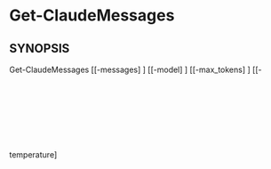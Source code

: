 ﻿---
external help file: powershai-help.xml
schema: 2.0.0
powershai: true
---

# Get-ClaudeMessages

## SYNOPSIS <!--!= @#Synop !-->
Get-ClaudeMessages [[-messages] <Object>] [[-model] <Object>] [[-max_tokens] <Object>] [[-temperature] <Object>] [[-StreamCallback] <Object>] [<CommonParameters>]

## SYNTAX <!--!= @#Syntax !-->

```
Get-ClaudeMessages [<CommonParameters>]
```

## PARAMETERS <!--!= @#Params !-->

### -StreamCallback
Conjunto de parámetros: (Todos)
Tipo: Object
Alias:
Valores aceptados:
Requerido: falso
Posición: 4
Valor predeterminado:
Aceptar entrada de tubería: falso
Aceptar caracteres comodín:

```yml
Conjunto de parámetros: (Todos)
Tipo: 
Alias: 
Valores aceptados: 
Requerido: falso
Posición: nombrado
Valor predeterminado: Ninguno
Aceptar entrada de tubería: falso
Aceptar caracteres comodín: falso
```

### -max_tokens
Conjunto de parámetros: (Todos)
Tipo: Object
Alias:
Valores aceptados:
Requerido: falso
Posición: 2
Valor predeterminado:
Aceptar entrada de tubería: falso
Aceptar caracteres comodín:

```yml
Conjunto de parámetros: (Todos)
Tipo: 
Alias: 
Valores aceptados: 
Requerido: falso
Posición: nombrado
Valor predeterminado: Ninguno
Aceptar entrada de tubería: falso
Aceptar caracteres comodín: falso
```

### -messages
Conjunto de parámetros: (Todos)
Tipo: Object
Alias:
Valores aceptados:
Requerido: falso
Posición: 0
Valor predeterminado:
Aceptar entrada de tubería: falso
Aceptar caracteres comodín:

```yml
Conjunto de parámetros: (Todos)
Tipo: 
Alias: 
Valores aceptados: 
Requerido: falso
Posición: nombrado
Valor predeterminado: Ninguno
Aceptar entrada de tubería: falso
Aceptar caracteres comodín: falso
```

### -model
Conjunto de parámetros: (Todos)
Tipo: Object
Alias:
Valores aceptados:
Requerido: falso
Posición: 1
Valor predeterminado:
Aceptar entrada de tubería: falso
Aceptar caracteres comodín:

```yml
Conjunto de parámetros: (Todos)
Tipo: 
Alias: 
Valores aceptados: 
Requerido: falso
Posición: nombrado
Valor predeterminado: Ninguno
Aceptar entrada de tubería: falso
Aceptar caracteres comodín: falso
```

### -temperature
Conjunto de parámetros: (Todos)
Tipo: Object
Alias:
Valores aceptados:
Requerido: falso
Posición: 3
Valor predeterminado:
Aceptar entrada de tubería: falso
Aceptar caracteres comodín:

```yml
Conjunto de parámetros: (Todos)
Tipo: 
Alias: 
Valores aceptados: 
Requerido: falso
Posición: nombrado
Valor predeterminado: Ninguno
Aceptar entrada de tubería: falso
Aceptar caracteres comodín: falso
```


<!--PowershaiAiDocBlockStart-->
_Traducido automáticamente usando PowershAI e IA._
<!--PowershaiAiDocBlockEnd-->
